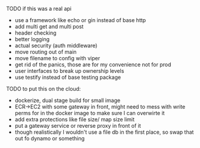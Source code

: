 TODO if this was a real api

- use a framework like echo or gin instead of base http
- add multi get and multi post
- header checking
- better logging
- actual security (auth middleware)
- move routing out of main
- move filename to config with viper
- get rid of the panics, those are for my convenience not for prod
- user interfaces to break up ownership levels 
- use testify instead of base testing package

TODO to put this on the cloud:
- dockerize, dual stage build for small image
- ECR->EC2 with some gateway in front, might need to mess with write perms for in the docker image to make sure I can overwirte it
- add extra protections like file size/ map size limit
- put a gateway service or reverse proxy in front of it
- though realistically I wouldn't use a file db in the first place, so swap that out fo dynamo or something

